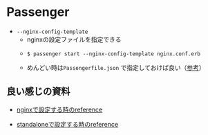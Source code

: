 # Passenger
- `--nginx-config-template`
  - nginxの設定ファイルを指定できる
  - 
    ```
    $ passenger start --nginx-config-template nginx.conf.erb
    ```
  - めんどい時は`Passengerfile.json` で指定しておけば良い（[参考](https://www.phusionpassenger.com/library/config/standalone/reference/#--nginx-config-template-nginx_config_template)）

## 良い感じの資料
- [nginxで設定する時のreference](https://www.phusionpassenger.com/library/config/nginx/reference/) 

- [standaloneで設定する時のreference](https://www.phusionpassenger.com/library/config/standalone/reference/) 